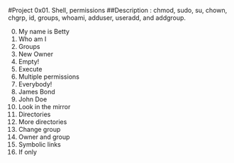 #Project 0x01. Shell, permissions
##Description
: chmod, sudo, su, chown, chgrp, id, groups, whoami, adduser, useradd, and addgroup.

0. My name is Betty
1. Who am I
2. Groups
3. New Owner
4. Empty!
5. Execute
6. Multiple permissions
7. Everybody!
8. James Bond
9. John Doe
10. Look in the mirror
11. Directories
12. More directories
13. Change group
14. Owner and group
15. Symbolic links
16. If only